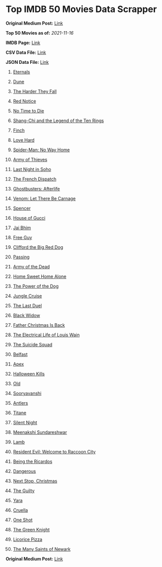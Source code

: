 # Top IMDB 50 Movies Data Scrapper

**Original Medium Post:** [Link](https://medium.com/@nishantsahoo/which-movie-should-i-watch-5c83a3c0f5b1) 

**Top 50 Movies as of:** _2021-11-16_

**IMDB Page:** [Link](http://www.imdb.com/search/title?release_date=2021,2021&title_type=feature)

**CSV Data File:** [Link](/Data/data.csv)

**JSON Data File:** [Link](/Data/data.json)

1. [Eternals](https://www.imdb.com/title/tt9032400/?ref_=adv_li_tt)

2. [Dune](https://www.imdb.com/title/tt1160419/?ref_=adv_li_tt)

3. [The Harder They Fall](https://www.imdb.com/title/tt10696784/?ref_=adv_li_tt)

4. [Red Notice](https://www.imdb.com/title/tt7991608/?ref_=adv_li_tt)

5. [No Time to Die](https://www.imdb.com/title/tt2382320/?ref_=adv_li_tt)

6. [Shang-Chi and the Legend of the Ten Rings](https://www.imdb.com/title/tt9376612/?ref_=adv_li_tt)

7. [Finch](https://www.imdb.com/title/tt3420504/?ref_=adv_li_tt)

8. [Love Hard](https://www.imdb.com/title/tt10752004/?ref_=adv_li_tt)

9. [Spider-Man: No Way Home](https://www.imdb.com/title/tt10872600/?ref_=adv_li_tt)

10. [Army of Thieves](https://www.imdb.com/title/tt13024674/?ref_=adv_li_tt)

11. [Last Night in Soho](https://www.imdb.com/title/tt9639470/?ref_=adv_li_tt)

12. [The French Dispatch](https://www.imdb.com/title/tt8847712/?ref_=adv_li_tt)

13. [Ghostbusters: Afterlife](https://www.imdb.com/title/tt4513678/?ref_=adv_li_tt)

14. [Venom: Let There Be Carnage](https://www.imdb.com/title/tt7097896/?ref_=adv_li_tt)

15. [Spencer](https://www.imdb.com/title/tt12536294/?ref_=adv_li_tt)

16. [House of Gucci](https://www.imdb.com/title/tt11214590/?ref_=adv_li_tt)

17. [Jai Bhim](https://www.imdb.com/title/tt15097216/?ref_=adv_li_tt)

18. [Free Guy](https://www.imdb.com/title/tt6264654/?ref_=adv_li_tt)

19. [Clifford the Big Red Dog](https://www.imdb.com/title/tt2397461/?ref_=adv_li_tt)

20. [Passing](https://www.imdb.com/title/tt8893974/?ref_=adv_li_tt)

21. [Army of the Dead](https://www.imdb.com/title/tt0993840/?ref_=adv_li_tt)

22. [Home Sweet Home Alone](https://www.imdb.com/title/tt11012066/?ref_=adv_li_tt)

23. [The Power of the Dog](https://www.imdb.com/title/tt10293406/?ref_=adv_li_tt)

24. [Jungle Cruise](https://www.imdb.com/title/tt0870154/?ref_=adv_li_tt)

25. [The Last Duel](https://www.imdb.com/title/tt4244994/?ref_=adv_li_tt)

26. [Black Widow](https://www.imdb.com/title/tt3480822/?ref_=adv_li_tt)

27. [Father Christmas Is Back](https://www.imdb.com/title/tt13103340/?ref_=adv_li_tt)

28. [The Electrical Life of Louis Wain](https://www.imdb.com/title/tt10687506/?ref_=adv_li_tt)

29. [The Suicide Squad](https://www.imdb.com/title/tt6334354/?ref_=adv_li_tt)

30. [Belfast](https://www.imdb.com/title/tt12789558/?ref_=adv_li_tt)

31. [Apex](https://www.imdb.com/title/tt13265876/?ref_=adv_li_tt)

32. [Halloween Kills](https://www.imdb.com/title/tt10665338/?ref_=adv_li_tt)

33. [Old](https://www.imdb.com/title/tt10954652/?ref_=adv_li_tt)

34. [Sooryavanshi](https://www.imdb.com/title/tt9531772/?ref_=adv_li_tt)

35. [Antlers](https://www.imdb.com/title/tt7740510/?ref_=adv_li_tt)

36. [Titane](https://www.imdb.com/title/tt10944760/?ref_=adv_li_tt)

37. [Silent Night](https://www.imdb.com/title/tt11628854/?ref_=adv_li_tt)

38. [Meenakshi Sundareshwar](https://www.imdb.com/title/tt13529034/?ref_=adv_li_tt)

39. [Lamb](https://www.imdb.com/title/tt9812474/?ref_=adv_li_tt)

40. [Resident Evil: Welcome to Raccoon City](https://www.imdb.com/title/tt6920084/?ref_=adv_li_tt)

41. [Being the Ricardos](https://www.imdb.com/title/tt4995540/?ref_=adv_li_tt)

42. [Dangerous](https://www.imdb.com/title/tt3876910/?ref_=adv_li_tt)

43. [Next Stop, Christmas](https://www.imdb.com/title/tt15423310/?ref_=adv_li_tt)

44. [The Guilty](https://www.imdb.com/title/tt9421570/?ref_=adv_li_tt)

45. [Yara](https://www.imdb.com/title/tt15655276/?ref_=adv_li_tt)

46. [Cruella](https://www.imdb.com/title/tt3228774/?ref_=adv_li_tt)

47. [One Shot](https://www.imdb.com/title/tt14199590/?ref_=adv_li_tt)

48. [The Green Knight](https://www.imdb.com/title/tt9243804/?ref_=adv_li_tt)

49. [Licorice Pizza](https://www.imdb.com/title/tt11271038/?ref_=adv_li_tt)

50. [The Many Saints of Newark](https://www.imdb.com/title/tt8110232/?ref_=adv_li_tt)

**Original Medium Post:** [Link](https://medium.com/@nishantsahoo/which-movie-should-i-watch-5c83a3c0f5b1) 
